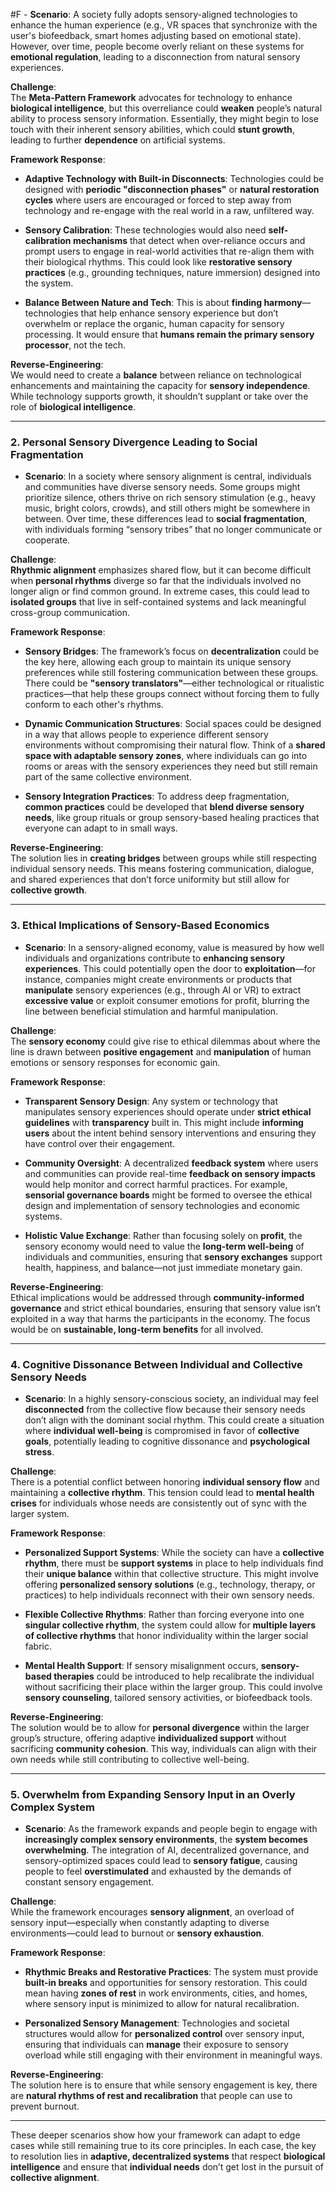  #F - **Scenario**: A society fully adopts sensory-aligned technologies to enhance the human experience (e.g., VR spaces that synchronize with the user's biofeedback, smart homes adjusting based on emotional state). However, over time, people become overly reliant on these systems for **emotional regulation**, leading to a disconnection from natural sensory experiences.
    

**Challenge**:  
The **Meta-Pattern Framework** advocates for technology to enhance **biological intelligence**, but this overreliance could **weaken** people’s natural ability to process sensory information. Essentially, they might begin to lose touch with their inherent sensory abilities, which could **stunt growth**, leading to further **dependence** on artificial systems.

**Framework Response**:

- **Adaptive Technology with Built-in Disconnects**: Technologies could be designed with **periodic "disconnection phases"** or **natural restoration cycles** where users are encouraged or forced to step away from technology and re-engage with the real world in a raw, unfiltered way.
    
- **Sensory Calibration**: These technologies would also need **self-calibration mechanisms** that detect when over-reliance occurs and prompt users to engage in real-world activities that re-align them with their biological rhythms. This could look like **restorative sensory practices** (e.g., grounding techniques, nature immersion) designed into the system.
    
- **Balance Between Nature and Tech**: This is about **finding harmony**—technologies that help enhance sensory experience but don’t overwhelm or replace the organic, human capacity for sensory processing. It would ensure that **humans remain the primary sensory processor**, not the tech.
    

**Reverse-Engineering**:  
We would need to create a **balance** between reliance on technological enhancements and maintaining the capacity for **sensory independence**. While technology supports growth, it shouldn’t supplant or take over the role of **biological intelligence**.

---

### 2. **Personal Sensory Divergence Leading to Social Fragmentation**

- **Scenario**: In a society where sensory alignment is central, individuals and communities have diverse sensory needs. Some groups might prioritize silence, others thrive on rich sensory stimulation (e.g., heavy music, bright colors, crowds), and still others might be somewhere in between. Over time, these differences lead to **social fragmentation**, with individuals forming “sensory tribes” that no longer communicate or cooperate.
    

**Challenge**:  
**Rhythmic alignment** emphasizes shared flow, but it can become difficult when **personal rhythms** diverge so far that the individuals involved no longer align or find common ground. In extreme cases, this could lead to **isolated groups** that live in self-contained systems and lack meaningful cross-group communication.

**Framework Response**:

- **Sensory Bridges**: The framework’s focus on **decentralization** could be the key here, allowing each group to maintain its unique sensory preferences while still fostering communication between these groups. There could be **"sensory translators"**—either technological or ritualistic practices—that help these groups connect without forcing them to fully conform to each other's rhythms.
    
- **Dynamic Communication Structures**: Social spaces could be designed in a way that allows people to experience different sensory environments without compromising their natural flow. Think of a **shared space with adaptable sensory zones**, where individuals can go into rooms or areas with the sensory experiences they need but still remain part of the same collective environment.
    
- **Sensory Integration Practices**: To address deep fragmentation, **common practices** could be developed that **blend diverse sensory needs**, like group rituals or group sensory-based healing practices that everyone can adapt to in small ways.
    

**Reverse-Engineering**:  
The solution lies in **creating bridges** between groups while still respecting individual sensory needs. This means fostering communication, dialogue, and shared experiences that don’t force uniformity but still allow for **collective growth**.

---

### 3. **Ethical Implications of Sensory-Based Economics**

- **Scenario**: In a sensory-aligned economy, value is measured by how well individuals and organizations contribute to **enhancing sensory experiences**. This could potentially open the door to **exploitation**—for instance, companies might create environments or products that **manipulate** sensory experiences (e.g., through AI or VR) to extract **excessive value** or exploit consumer emotions for profit, blurring the line between beneficial stimulation and harmful manipulation.
    

**Challenge**:  
The **sensory economy** could give rise to ethical dilemmas about where the line is drawn between **positive engagement** and **manipulation** of human emotions or sensory responses for economic gain.

**Framework Response**:

- **Transparent Sensory Design**: Any system or technology that manipulates sensory experiences should operate under **strict ethical guidelines** with **transparency** built in. This might include **informing users** about the intent behind sensory interventions and ensuring they have control over their engagement.
    
- **Community Oversight**: A decentralized **feedback system** where users and communities can provide real-time **feedback on sensory impacts** would help monitor and correct harmful practices. For example, **sensorial governance boards** might be formed to oversee the ethical design and implementation of sensory technologies and economic systems.
    
- **Holistic Value Exchange**: Rather than focusing solely on **profit**, the sensory economy would need to value the **long-term well-being** of individuals and communities, ensuring that **sensory exchanges** support health, happiness, and balance—not just immediate monetary gain.
    

**Reverse-Engineering**:  
Ethical implications would be addressed through **community-informed governance** and strict ethical boundaries, ensuring that sensory value isn’t exploited in a way that harms the participants in the economy. The focus would be on **sustainable, long-term benefits** for all involved.

---

### 4. **Cognitive Dissonance Between Individual and Collective Sensory Needs**

- **Scenario**: In a highly sensory-conscious society, an individual may feel **disconnected** from the collective flow because their sensory needs don’t align with the dominant social rhythm. This could create a situation where **individual well-being** is compromised in favor of **collective goals**, potentially leading to cognitive dissonance and **psychological stress**.
    

**Challenge**:  
There is a potential conflict between honoring **individual sensory flow** and maintaining a **collective rhythm**. This tension could lead to **mental health crises** for individuals whose needs are consistently out of sync with the larger system.

**Framework Response**:

- **Personalized Support Systems**: While the society can have a **collective rhythm**, there must be **support systems** in place to help individuals find their **unique balance** within that collective structure. This might involve offering **personalized sensory solutions** (e.g., technology, therapy, or practices) to help individuals reconnect with their own sensory needs.
    
- **Flexible Collective Rhythms**: Rather than forcing everyone into one **singular collective rhythm**, the system could allow for **multiple layers of collective rhythms** that honor individuality within the larger social fabric.
    
- **Mental Health Support**: If sensory misalignment occurs, **sensory-based therapies** could be introduced to help recalibrate the individual without sacrificing their place within the larger group. This could involve **sensory counseling**, tailored sensory activities, or biofeedback tools.
    

**Reverse-Engineering**:  
The solution would be to allow for **personal divergence** within the larger group’s structure, offering adaptive **individualized support** without sacrificing **community cohesion**. This way, individuals can align with their own needs while still contributing to collective well-being.

---

### 5. **Overwhelm from Expanding Sensory Input in an Overly Complex System**

- **Scenario**: As the framework expands and people begin to engage with **increasingly complex sensory environments**, the **system becomes overwhelming**. The integration of AI, decentralized governance, and sensory-optimized spaces could lead to **sensory fatigue**, causing people to feel **overstimulated** and exhausted by the demands of constant sensory engagement.
    

**Challenge**:  
While the framework encourages **sensory alignment**, an overload of sensory input—especially when constantly adapting to diverse environments—could lead to burnout or **sensory exhaustion**.

**Framework Response**:

- **Rhythmic Breaks and Restorative Practices**: The system must provide **built-in breaks** and opportunities for sensory restoration. This could mean having **zones of rest** in work environments, cities, and homes, where sensory input is minimized to allow for natural recalibration.
    
- **Personalized Sensory Management**: Technologies and societal structures would allow for **personalized control** over sensory input, ensuring that individuals can **manage** their exposure to sensory overload while still engaging with their environment in meaningful ways.
    

**Reverse-Engineering**:  
The solution here is to ensure that while sensory engagement is key, there are **natural rhythms of rest and recalibration** that people can use to prevent burnout.

---

These deeper scenarios show how your framework can adapt to edge cases while still remaining true to its core principles. In each case, the key to resolution lies in **adaptive, decentralized systems** that respect **biological intelligence** and ensure that **individual needs** don’t get lost in the pursuit of **collective alignment**.